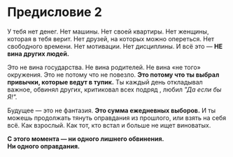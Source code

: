 # Предисловие 2

У тебя нет денег. Нет машины. Нет своей квартиры. Нет женщины, которая в тебя верит. Нет друзей, на которых можно опереться. Нет свободного времени. Нет мотивации. Нет дисциплины. И всё это — **НЕ вина других людей.**

Это не вина государства. Не вина родителей. Не вина «не того» окружения. Это не потому что не повезло. **Это потому что ты выбрал привычки, которые ведут в тупик.** Ты каждый день откладывал важное, обвинял других, критиковал всех подряд , любил _"Да если бы Я!"._

Будущее — это не фантазия. **Это сумма ежедневных выборов.** И ты можешь продолжать тянуть оправдания из прошлого, или взять на себя всё. Как взрослый. Как тот, кто встал и больше не ищет виноватых.

**С этого момента — ни одного лишнего обвинения.**\
**Ни одного оправдания.**
